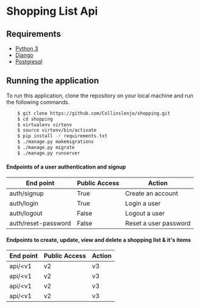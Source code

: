 # Shopping List Api

## Requirements
- [Python 3](https://www.python.org)
- [Django](https://www.djangoproject.com)
- [Postgresql](https://www.postgresql.org/)

## Running the application
To run this application, clone the repository on your local machine and run the following commands.
```sh
    $ git clone https://github.com/Collinslenjo/shopping.git
    $ cd shopping
    $ virtualenv virtenv
    $ source virtenv/bin/activate
    $ pip install -r requirements.txt
    $ ./manage.py makemigrations
    $ ./manage.py migrate
    $ ./manage.py runserver
```
#### Endpoints of a user authentication and signup
|End point | Public Access|Action
|----------|--------------|------
auth/signup | True | Create an account
auth/login | True | Login a user
auth/logout | False | Logout a user
auth/reset-password | False | Reset a user password

#### Endpoints to create, update, view and delete a shopping list & it's items
|End point | Public Access|Action
|----------|--------------|------
api/<v1|v2|v3|v4>/lists/ | False | Create and Retrieve shopping lists
api/<v1|v2|v3|v4>/lists/<int:list_id> | False | View a shopping list and all it's items also Update & Delete Shopping list
api/<v1|v2|v3|v4>/items/ | False | View all shopping list items
api/<v1|v2|v3|v4>/items/<int:item_id>/ | False | Retrieve Update and Delete a shopping list item
